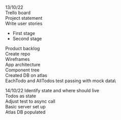 13/10/22\
Trello board\
Project statement\
Write user stories
- First stage
- Second stage

Product backlog\
Create repo\
Wireframes\
App architecture\
Component tree\
Created DB on atlas\
EachTodo and AllTodos test passing with mock data\

14/10/22
Identify state and where should live\
Todos as state\
Adjust test to async call\
Basic server set up\
Atlas DB populated





